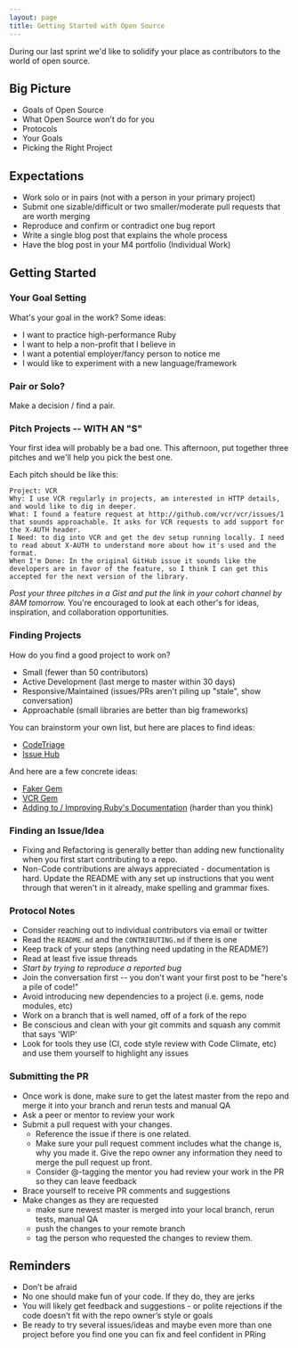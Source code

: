 ```yaml
---
layout: page
title: Getting Started with Open Source
---
```


During our last sprint we'd like to solidify your place as contributors to the world of open source.

## Big Picture

* Goals of Open Source
* What Open Source won't do for you
* Protocols
* Your Goals
* Picking the Right Project

## Expectations

* Work solo or in pairs (not with a person in your primary project)
* Submit one sizable/difficult or two smaller/moderate pull requests that are worth merging
* Reproduce and confirm or contradict one bug report
* Write a single blog post that explains the whole process
* Have the blog post in your M4 portfolio (Individual Work)

## Getting Started

### Your Goal Setting

What's your goal in the work? Some ideas:

- I want to practice high-performance Ruby
- I want to help a non-profit that I believe in
- I want a potential employer/fancy person to notice me
- I would like to experiment with a new language/framework

### Pair or Solo?

Make a decision / find a pair.

### Pitch Projects -- WITH AN "S"

Your first idea will probably be a bad one. This afternoon, put together three pitches and we'll help you pick the best one.

Each pitch should be like this:

```
Project: VCR
Why: I use VCR regularly in projects, am interested in HTTP details, and would like to dig in deeper.
What: I found a feature request at http://github.com/vcr/vcr/issues/1 that sounds approachable. It asks for VCR requests to add support for the X-AUTH header.
I Need: to dig into VCR and get the dev setup running locally. I need to read about X-AUTH to understand more about how it's used and the format.
When I'm Done: In the original GitHub issue it sounds like the developers are in favor of the feature, so I think I can get this accepted for the next version of the library.
```

*Post your three pitches in a Gist and put the link in your cohort channel by 8AM tomorrow.* You're encouraged to look at each other's for ideas, inspiration, and collaboration opportunities.

### Finding Projects

How do you find a good project to work on?

* Small (fewer than 50 contributors)
* Active Development (last merge to master within 30 days)
* Responsive/Maintained (issues/PRs aren't piling up "stale", show conversation)
* Approachable (small libraries are better than big frameworks)

You can brainstorm your own list, but here are places to find ideas:

* [CodeTriage](https://www.codetriage.com/)
* [Issue Hub](http://issuehub.io/?label%5B%5D=help+wanted&language=ruby)

And here are a few concrete ideas:

* [Faker Gem](https://github.com/stympy/faker)
* [VCR Gem](https://github.com/vcr/vcr)
* [Adding to / Improving Ruby's Documentation](http://documenting-ruby.org/) (harder than you think)

### Finding an Issue/Idea

* Fixing and Refactoring is generally better than adding new functionality when you first start contributing to a repo.
* Non-Code contributions are always appreciated - documentation is hard. Update the README with any set up instructions that you went through that weren't in it already, make spelling and grammar fixes.


### Protocol Notes

* Consider reaching out to individual contributors via email or twitter
* Read the `README.md` and the `CONTRIBUTING.md` if there is one
* Keep track of your steps (anything need updating in the README?)
* Read at least five issue threads
* *Start by trying to reproduce a reported bug*
* Join the conversation first -- you don't want your first post to be "here's a pile of code!"
* Avoid introducing new dependencies to a project (i.e. gems, node modules, etc)
* Work on a branch that is well named, off of a fork of the repo
* Be conscious and clean with your git commits and squash any commit that says 'WIP'
* Look for tools they use (CI, code style review with Code Climate, etc) and use them yourself to highlight any issues

### Submitting the PR

* Once work is done, make sure to get the latest master from the repo and merge it into your branch and rerun tests and manual QA
* Ask a peer or mentor to review your work
* Submit a pull request with your changes.
  * Reference the issue if there is one related.
  * Make sure your pull request comment includes what the change is, why you made it. Give the repo owner any information they need to merge the pull request up front.
  * Consider @-tagging the mentor you had review your work in the PR so they can leave feedback
* Brace yourself to receive PR comments and suggestions
* Make changes as they are requested
  * make sure newest master is merged into your local branch, rerun tests, manual QA
  * push the changes to your remote branch
  * tag the person who requested the changes to review them.

## Reminders

* Don’t be afraid
* No one should make fun of your code. If they do, they are jerks
* You will likely get feedback and suggestions - or polite rejections if the code doesn’t fit with the repo owner’s style or goals
* Be ready to try several issues/ideas and maybe even more than one project before you find one you can fix and feel confident in PRing
